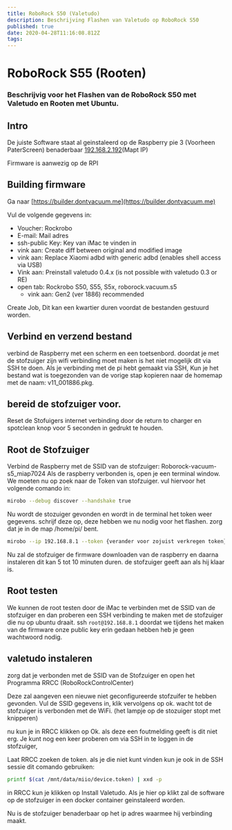 ```yaml
---
title: RoboRock S50 (Valetudo)
description: Beschrijving Flashen van Valetudo op RoboRock S50
published: true
date: 2020-04-28T11:16:08.812Z
tags: 
---
```


# RoboRock S55 (Rooten)
### Beschrijvig voor het Flashen van de RoboRock S50 met Valetudo en Rooten met Ubuntu.

## Intro
De juiste Software staat al geinstaleerd op de Raspberry pie 3 (Voorheen PaterScreen) benaderbaar [192.168.2.192](192.168.2.191)(Mapt IP)

Firmware is aanwezig op de RPI

## Building firmware
Ga naar [https://builder.dontvacuum.me](https://builder.dontvacuum.me)

Vul de volgende gegevens in:
* Voucher: Rockrobo
* E-mail: Mail adres
* ssh-public Key: Key van iMac te vinden in
* vink aan: Create diff between original and modified image
* vink aan: Replace Xiaomi adbd with generic adbd (enables shell access via USB)
* Vink aan: Preinstall valetudo 0.4.x (is not possible with valetudo 0.3 or RE)
* open tab: Rockrobo S50, S55, S5x, roborock.vacuum.s5
	* vink aan: Gen2 (ver 1886) recommended
  
Create Job, Dit kan een kwartier duren voordat de bestanden gestuurd worden.

## Verbind en verzend bestand
verbind de Raspberry met een scherm en een toetsenbord. doordat je met de stofzuiger zijn wifi verbinding moet maken is het niet mogelijk dit via SSH te doen.
Als je verbinding met de pi hebt gemaakt via SSH, 
Kun je het bestand wat is toegezonden van de vorige stap kopieren naar de homemap met de naam: v11_001886.pkg.

## bereid de stofzuiger voor.
Reset de Stofuigers internet verbinding door de return to charger en spotclean knop voor 5 seconden in gedrukt te houden.

## Root de Stofzuiger
Verbind de Raspberry met de SSID van de stofzuiger: Roborock-vacuum-s5_miap7024
Als de raspberry verbonden is, open je een terminal window.
We moeten nu op zoek naar de Token van stofzuiger. vul hiervoor het volgende comando in:
``` bash
mirobo --debug discover --handshake true
```

Nu wordt de stozuiger gevonden en wordt in de terminal het token weer gegevens. schrijf deze op, deze hebben we nu nodig voor het flashen.
zorg dat je in de map /home/pi/ bent.
``` bash
mirobo --ip 192.168.8.1 --token {verander voor zojuist verkregen token} update-firmware  v11_001886.pkg
```

Nu zal de stofzuiger de firmware downloaden van de raspberry en daarna instaleren dit kan 5 tot 10 minuten duren. de stofzuiger geeft aan als hij klaar is.

## Root testen
We kunnen de root testen door de iMac te verbinden met de SSID van de stofzuiger en dan proberen een SSH verbinding te maken met de stofzuiger die nu op ubuntu draait.
ssh `root@192.168.8.1` doordat we tijdens het maken van de firmware onze public key erin gedaan hebben heb je geen wachtwoord nodig.

## valetudo instaleren
zorg dat je verbonden met de SSID van de Stofzuiger en open het Programma RRCC (RoboRockControlCenter)

Deze zal aangeven een nieuwe niet geconfigureerde stofzuifer te hebben gevonden.
Vul de SSID gegevens in, klik vervolgens op ok. wacht tot de stofzuiger is verbonden met de WiFi. (het lampje op de stozuiger stopt met knipperen)

nu kun je in RRCC klikken op Ok. als deze een foutmelding geeft is dit niet erg.
Je kunt nog een keer proberen om via SSH in te loggen in de stofzuiger,

Laat RRCC zoeken de token. als je die niet kunt vinden kun je ook in de SSH sessie dit comando gebruiken: 
``` bash 
printf $(cat /mnt/data/miio/device.token) | xxd -p
```

in RRCC kun je klikken op Install Valetudo.
Als je hier op klikt zal de software op de stofzuiger in een docker container geinstaleerd worden.

Nu is de stofzuiger benaderbaar op het ip adres waarmee hij verbinding maakt.


